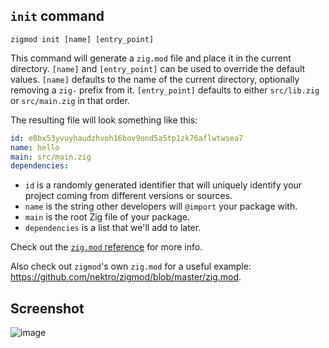 ## `init` command
```
zigmod init [name] [entry_point]
```

This command will generate a `zig.mod` file and place it in the current directory. `[name]` and `[entry_point]` can be used to override the default values. `[name]` defaults to the name of the current directory, optionally removing a `zig-` prefix from it. `[entry_point]` defaults to either `src/lib.zig` or `src/main.zig` in that order.

The resulting file will look something like this:

```yml
id: e8bx53yvuyhaudzhvoh16bov9ond5a5tp1zk76aflwtwsea7
name: hello
main: src/main.zig
dependencies:
```

- `id` is a randomly generated identifier that will uniquely identify your project coming from different versions or sources.
- `name` is the string other developers will `@import` your package with.
- `main` is the root Zig file of your package.
- `dependencies` is a list that we'll add to later.

Check out the [`zig.mod` reference](./../zig.mod.md) for more info.

Also check out `zigmod`'s own `zig.mod` for a useful example: https://github.com/nektro/zigmod/blob/master/zig.mod.

## Screenshot
![image](https://user-images.githubusercontent.com/5464072/127482415-15ff2f0c-4564-4d3c-9157-f0b7b588eec4.png)
